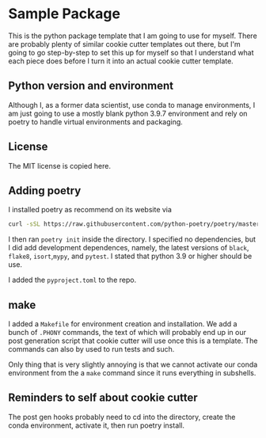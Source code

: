 # Sample Package

This is the python package template that I am going to use for myself.
There are probably plenty of similar cookie cutter templates out there,
but I'm going to go step-by-step to set this up for myself so that I
understand what each piece does before I turn it into an actual cookie cutter
template.


## Python version and environment


Although I, as a former data scientist, use conda to manage environments, I 
am just going to use a mostly blank python 3.9.7 environment and rely on
poetry to handle virtual environments and packaging.


## License

The MIT license is copied here.


## Adding poetry


I installed poetry as recommend on its website via

```bash
curl -sSL https://raw.githubusercontent.com/python-poetry/poetry/master/get-poetry.py | python -
```

I then ran `poetry init` inside the directory. I specified no dependencies, but I 
did add development dependences, namely, the latest versions of `black`, `flake8`, `isort`,`mypy`,
and `pytest`. I stated that python 3.9 or higher should be use.

I added the `pyproject.toml` to the repo.


## make


I added a `Makefile` for environment creation and installation. We add a bunch of
`.PHONY` commands, the text of which will probably end up in our post generation
script that cookie cutter will use once this is a template. The commands can also
by used to run tests and such.

Only thing that is very slightly annoying is that we cannot activate our conda
environment from the a `make` command since it runs everything in subshells.


## Reminders to self about cookie cutter


The post gen hooks probably need to cd into the directory, create the conda environment,
activate it, then run poetry install.

